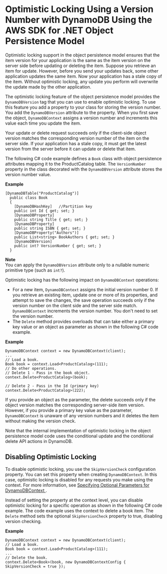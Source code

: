 # Optimistic Locking Using a Version Number with DynamoDB Using the AWS SDK for \.NET Object Persistence Model<a name="DynamoDBContext.VersionSupport"></a>

Optimistic locking support in the object persistence model ensures that the item version for your application is the same as the item version on the server side before updating or deleting the item\. Suppose you retrieve an item for update\. However, before you send your updates back, some other application updates the same item\. Now your application has a stale copy of the item\. Without optimistic locking, any update you perform will overwrite the update made by the other application\. 

The optimistic locking feature of the object persistence model provides the `DynamoDBVersion` tag that you can use to enable optimistic locking\. To use this feature you add a property to your class for storing the version number\. You add the `DynamoDBVersion` attribute to the property\. When you first save the object, `DynamoDBContext` assigns a version number and increments this value each time you update the item\. 

Your update or delete request succeeds only if the client\-side object version matches the corresponding version number of the item on the server side\. If your application has a stale copy, it must get the latest version from the server before it can update or delete that item\.

The following C\# code example defines a `Book` class with object persistence attributes mapping it to the ProductCatalog table\. The `VersionNumber` property in the class decorated with the `DynamoDBVersion` attribute stores the version number value\.

**Example**  

```
[DynamoDBTable("ProductCatalog")]
  public class Book
  {
    [DynamoDBHashKey]   //Partition key
    public int Id { get; set; }
    [DynamoDBProperty]
    public string Title { get; set; }
    [DynamoDBProperty]
    public string ISBN { get; set; }
    [DynamoDBProperty("Authors")]     
    public List<string> BookAuthors { get; set; }
    [DynamoDBVersion]
    public int? VersionNumber { get; set; }
  }
```

**Note**  
You can apply the `DynamoDBVersion` attribute only to a nullable numeric primitive type \(such as `int?`\)\. 

Optimistic locking has the following impact on `DynamoDBContext` operations:
+ For a new item, `DynamoDBContext` assigns the initial version number 0\. If you retrieve an existing item, update one or more of its properties, and attempt to save the changes, the save operation succeeds only if the version number on the client side and the server side match. `DynamoDBContext` increments the version number\. You don't need to set the version number\.
+ The `Delete` method provides overloads that can take either a primary key value or an object as parameter as shown in the following C\# code example\. 

**Example**  

  ```
  DynamoDBContext context = new DynamoDBContext(client);
  ...
  // Load a book.
  Book book = context.Load<ProductCatalog>(111);
  // Do other operations.
  // Delete 1 - Pass in the book object.
  context.Delete<ProductCatalog>(book);
  
  // Delete 2 - Pass in the Id (primary key)
  context.Delete<ProductCatalog>(222);
  ```

  If you provide an object as the parameter, the delete succeeds only if the object version matches the corresponding server\-side item version\. However, if you provide a primary key value as the parameter, `DynamoDBContext` is unaware of any version numbers and it deletes the item without making the version check\. 

  Note that the internal implementation of optimistic locking in the object persistence model code uses the conditional update and the conditional delete API actions in DynamoDB\.

## Disabling Optimistic Locking<a name="DotNetDynamoDBContext.DisablingOptimisticLocking"></a>

To disable optimistic locking, you use the `SkipVersionCheck` configuration property\. You can set this property when creating `DynamoDBContext`\. In this case, optimistic locking is disabled for any requests you make using the context\. For more information, see [Specifying Optional Parameters for DynamoDBContext ](DotNetDynamoDBContext.md#OptionalConfigParams)\. 

Instead of setting the property at the context level, you can disable optimistic locking for a specific operation as shown in the following C\# code example\. The code example uses the context to delete a book item\. The `Delete` method sets the optional `SkipVersionCheck` property to true, disabling version checking\. 

**Example**  

```
DynamoDBContext context = new DynamoDBContext(client);
// Load a book.
Book book = context.Load<ProductCatalog>(111);
...
// Delete the book.
context.Delete<Book>(book, new DynamoDBContextConfig { SkipVersionCheck = true });
```
